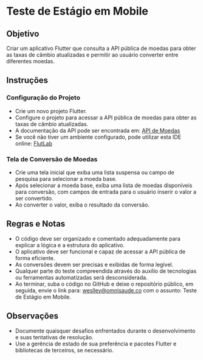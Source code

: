 # Teste de Estágio em Mobile

## Objetivo
Criar um aplicativo Flutter que consulta a API pública de moedas para obter as taxas de câmbio atualizadas e permitir ao usuário converter entre diferentes moedas.

## Instruções

### Configuração do Projeto
- Crie um novo projeto Flutter.
- Configure o projeto para acessar a API pública de moedas para obter as taxas de câmbio atualizadas.
- A documentação da API pode ser encontrada em: [API de Moedas](https://www.frankfurter.app/docs/)
- Se você não tiver um ambiente configurado, pode utilizar esta IDE online: [FlutLab](https://flutlab.io)

### Tela de Conversão de Moedas
- Crie uma tela inicial que exiba uma lista suspensa ou campo de pesquisa para selecionar a moeda base.
- Após selecionar a moeda base, exiba uma lista de moedas disponíveis para conversão, com campos de entrada para o usuário inserir o valor a ser convertido.
- Ao converter o valor, exiba o resultado da conversão.

## Regras e Notas
- O código deve ser organizado e comentado adequadamente para explicar a lógica e a estrutura do aplicativo.
- O aplicativo deve ser funcional e capaz de acessar a API pública de forma eficiente.
- As conversões devem ser precisas e exibidas de forma legível.
- Qualquer parte do teste compreendida através do auxílio de tecnologias ou ferramentas automatizadas será desconsiderada.
- Ao terminar, suba o código no GitHub e deixe o repositório público, em seguida, envie o link para: [weslley@omnisaude.co](mailto:weslley@omnisaude.co) com o assunto: Teste de Estágio em Mobile.

## Observações
- Documente quaisquer desafios enfrentados durante o desenvolvimento e suas tentativas de resolução.
- Use a gerência de estado de sua preferência e pacotes Flutter e bibliotecas de terceiros, se necessário.
